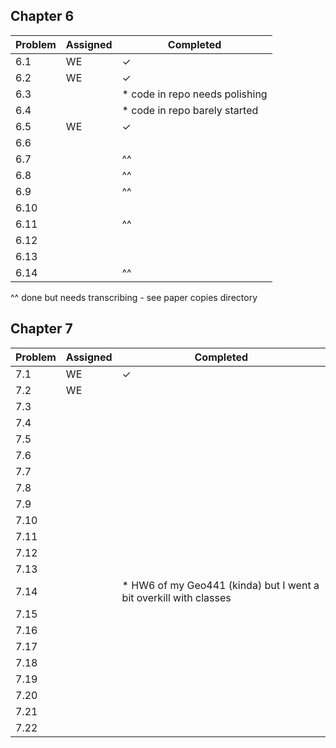 ## Chapter 6      
| Problem | Assigned | Completed |
|---------|----------|-----------|
| 6.1     | WE       | ✓         |
| 6.2     | WE       | ✓         |
| 6.3     |          | * code in repo needs polishing         |
| 6.4     |          | * code in repo barely started 
| 6.5     | WE       | ✓         |
| 6.6     |          |           |
| 6.7     |          | ^^        |
| 6.8     |          | ^^        |
| 6.9     |          | ^^        |
| 6.10     |          |           |
| 6.11     |          |^^         |
| 6.12     |          |           |
| 6.13     |          |           |
| 6.14     |          | ^^        |

^^ done but needs transcribing - see paper copies directory

## Chapter 7
| Problem | Assigned | Completed |
|---------|----------|-----------|
| 7.1     | WE       | ✓         |
| 7.2     | WE       |           |
| 7.3     |          |           |
| 7.4     |          |           |
| 7.5     |          |           |
| 7.6     |          |           |
| 7.7     |          |           |
| 7.8     |          |           |
| 7.9     |          |           |
| 7.10     |          |           |
| 7.11     |          |           |
| 7.12     |          |           |
| 7.13     |          |           |
| 7.14     |          | * HW6 of my Geo441 (kinda) but I went a bit overkill with classes  |
| 7.15     |          |           |
| 7.16     |          |           |
| 7.17     |          |           |
| 7.18     |          |           |
| 7.19     |          |           |
| 7.20     |          |           |
| 7.21     |          |           |
| 7.22     |          |           |


